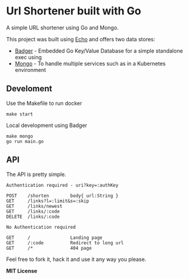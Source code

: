 # Url Shortener built with Go

A simple URL shortener using Go and Mongo.

This project was built using [Echo](https://echo.labstack.com/) and offers two data stores:

* [Badger](https://github.com/dgraph-io/badger) - Embedded Go Key/Value Database for a simple standalone exec using 
* [Mongo](https://github.com/mongodb/mongo-go-driver) - To handle multiple services such as in a Kubernetes environment


## Develoment

Use the Makefile to run docker

```
make start
```

Local development using Badger

```
make mongo
go run main.go
```

## API

The API is pretty simple.

```
Authentication required - uri?key=:authKey

POST    /shorten        body{ url:String }
GET     /links?l=:limit&s=:skip
GET     /links/newest 
GET     /links/:code
DELETE  /links/:code

No Authentication required

GET     /               Landing page
GET     /:code          Redirect to long url
GET     /*              404 page
```

Feel free to fork it, hack it and use it any way you please.

**MIT License**